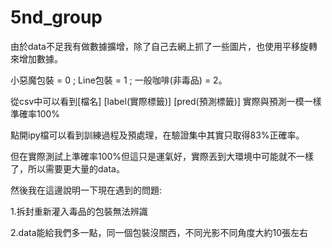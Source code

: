 # 5nd_group

由於data不足我有做數據擴增，除了自己去網上抓了一些圖片，也使用平移旋轉來增加數據。

小惡魔包裝 = 0 ;  Line包裝 = 1 ;  一般咖啡(非毒品) = 2。

從csv中可以看到[檔名] [label(實際標籤)] [pred(預測標籤)] 實際與預測一模一樣準確率100%

點開ipy檔可以看到訓練過程及預處理，在驗證集中其實只取得83%正確率。

但在實際測試上準確率100%但這只是運氣好，實際丟到大環境中可能就不一樣了，所以需要更大量的data。

然後我在這邊說明一下現在遇到的問題:

1.拆封重新灌入毒品的包裝無法辨識

2.data能給我們多一點，同一個包裝沒關西，不同光影不同角度大約10張左右
